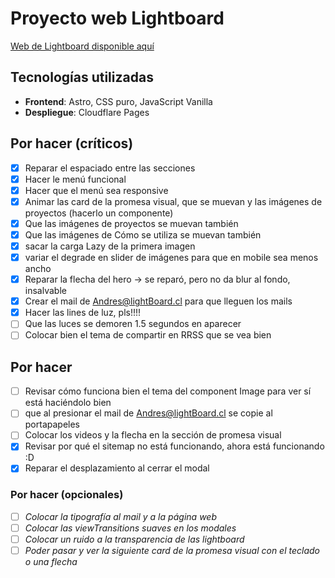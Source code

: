 # Proyecto web Lightboard

[Web de Lightboard disponible aquí](https://lightboard.cl/)

## Tecnologías utilizadas

- **Frontend**: Astro, CSS puro, JavaScript Vanilla
- **Despliegue**: Cloudflare Pages

## Por hacer (críticos)

- [X] Reparar el espaciado entre las secciones
- [x] Hacer le menú funcional
- [x] Hacer que el menú sea responsive
- [x] Animar las card de la promesa visual, que se muevan y las imágenes de proyectos (hacerlo un componente)
- [x] Que las imágenes de proyectos se muevan también
- [x] Que las imágenes de Cómo se utiliza se muevan también
- [x] sacar la carga Lazy de la primera imagen
- [x] variar el degrade en slider de imágenes para que en mobile sea menos ancho 
- [x] Reparar la flecha del hero -> se reparó, pero no da blur al fondo, insalvable
- [x] Crear el mail de Andres@lightBoard.cl para que lleguen los mails
- [x] Hacer las lines de luz, pls!!!!
- [ ] Que las luces se demoren 1.5 segundos en aparecer
- [ ] Colocar bien el tema de compartir en RRSS que se vea bien

## Por hacer
- [ ] Revisar cómo funciona bien el tema del component Image para ver sí está haciéndolo bien
- [ ] que al presionar el mail de Andres@lightBoard.cl se copie al portapapeles
- [ ] Colocar los videos y la flecha en la sección de promesa visual
- [x] Revisar por qué el sitemap no está funcionando, ahora está funcionando :D
- [x] Reparar el desplazamiento al cerrar el modal

### Por hacer (opcionales)
- [ ] _Colocar la tipografía al mail y a la página web_
- [ ] _Colocar las viewTransitions suaves en los modales_
- [ ] _Colocar un ruido a la transparencia de las lightboard_
- [ ] _Poder pasar y ver la siguiente card de la promesa visual con el teclado o una flecha_